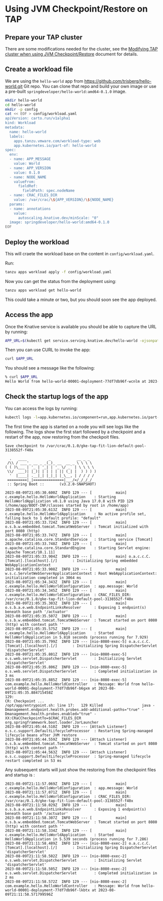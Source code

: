 # Using JVM Checkpoint/Restore on TAP

## Prepare your TAP cluster

There are some modifications needed for the cluster, see the [Modifying TAP cluster when using JVM Checkpoint/Restore](TAP-checkpoint-restore-modifications.md) document for details.

## Create a workload file

We are using the `hello-world` app from https://github.com/trisberg/hello-world.git Git repo. You can clone that repo and build your own image or use a pre-built `springdeveloper/hello-world:amd64-0.1.0` image.

```sh
mkdir hello-world
cd hello-world
mkdir -p config
cat << EOF > config/workload.yaml
apiVersion: carto.run/v1alpha1
kind: Workload
metadata:
  name: hello-world
  labels:
    apps.tanzu.vmware.com/workload-type: web
    app.kubernetes.io/part-of: hello-world
spec:
  env:
  - name: APP_MESSAGE
    value: World
  - name: APP_VERSION
    value: 0.1.0
  - name: NODE_NAME
    valueFrom:
      fieldRef:
        fieldPath: spec.nodeName
  - name: CRAC_FILES_DIR
    value: /var/crac/\${APP_VERSION}/\${NODE_NAME}
  params:
  - name: annotations
    value:
      autoscaling.knative.dev/minScale: "0"
  image: springdeveloper/hello-world:amd64-0.1.0
EOF
```

## Deploy the workload

This will craete the workload base on the content in `config/workload.yaml`.

Run:

```sh
tanzu apps workload apply -f config/workload.yaml
```

Now you can get the status from the deployment using:

```sh
tanzu apps workload get hello-world
```

This could take a minute or two, but you should soon see the app deployed.

## Access the app

Once the Knative service is available you should be able to capture the URL by running:

```sh
APP_URL=$(kubectl get service.serving.knative.dev/hello-world -ojsonpath='{.status.url}')
```

Then you can use CURL to invoke the app:

```sh
curl $APP_URL
```

You should see a message like the following:

```sh
% curl $APP_URL                                                                            
Hello World from hello-world-00001-deployment-77df7db96f-wcnlm at 2023-08-09T21:02:49.716763576Z
```

## Check the startup logs of the app

You can access the logs by running:

```sh
kubectl logs -l=app.kubernetes.io/component=run,app.kubernetes.io/part-of=hello-world -c workload
```

The first time the app is started on a node you will see logs like the following. The logs show the first start followed by a checkpoint and a restart of the app, now restoring from the checkpoit files.

```
Save checkpoint to /var/crac/0.1.0/gke-tap-fit-lion-default-pool-3138552f-f40x

  .   ____          _            __ _ _
 /\\ / ___'_ __ _ _(_)_ __  __ _ \ \ \ \
( ( )\___ | '_ | '_| | '_ \/ _` | \ \ \ \
 \\/  ___)| |_)| | | | | || (_| |  ) ) ) )
  '  |____| .__|_| |_|_| |_\__, | / / / /
 =========|_|==============|___/=/_/_/_/
 :: Spring Boot ::       (v3.2.0-SNAPSHOT)

2023-08-09T21:05:30.600Z  INFO 129 --- [           main] c.example.hello.HelloWorldApplication    : Starting HelloWorldApplication v0.1.0 using Java 17.0.8 with PID 129 (/home/app/BOOT-INF/classes started by root in /home/app)
2023-08-09T21:05:30.613Z  INFO 129 --- [           main] c.example.hello.HelloWorldApplication    : No active profile set, falling back to 1 default profile: "default"
2023-08-09T21:05:33.724Z  INFO 129 --- [           main] o.s.b.w.embedded.tomcat.TomcatWebServer  : Tomcat initialized with port 8080 (http)
2023-08-09T21:05:33.747Z  INFO 129 --- [           main] o.apache.catalina.core.StandardService   : Starting service [Tomcat]
2023-08-09T21:05:33.748Z  INFO 129 --- [           main] o.apache.catalina.core.StandardEngine    : Starting Servlet engine: [Apache Tomcat/10.1.11]
2023-08-09T21:05:33.904Z  INFO 129 --- [           main] o.a.c.c.C.[Tomcat].[localhost].[/]       : Initializing Spring embedded WebApplicationContext
2023-08-09T21:05:33.908Z  INFO 129 --- [           main] w.s.c.ServletWebServerApplicationContext : Root WebApplicationContext: initialization completed in 3064 ms
2023-08-09T21:05:34.343Z  INFO 129 --- [           main] c.example.hello.HelloWorldConfiguration  : app.message: World
2023-08-09T21:05:34.345Z  INFO 129 --- [           main] c.example.hello.HelloWorldConfiguration  : CRAC_FILES_DIR: /var/crac/0.1.0/gke-tap-fit-lion-default-pool-3138552f-f40x
2023-08-09T21:05:35.303Z  INFO 129 --- [           main] o.s.b.a.e.web.EndpointLinksResolver      : Exposing 1 endpoint(s) beneath base path '/actuator'
2023-08-09T21:05:35.507Z  INFO 129 --- [           main] o.s.b.w.embedded.tomcat.TomcatWebServer  : Tomcat started on port 8080 (http) with context path ''
2023-08-09T21:05:35.575Z  INFO 129 --- [           main] c.example.hello.HelloWorldApplication    : Started HelloWorldApplication in 5.818 seconds (process running for 7.929)
2023-08-09T21:05:35.799Z  INFO 129 --- [nio-8080-exec-5] o.a.c.c.C.[Tomcat].[localhost].[/]       : Initializing Spring DispatcherServlet 'dispatcherServlet'
2023-08-09T21:05:35.801Z  INFO 129 --- [nio-8080-exec-5] o.s.web.servlet.DispatcherServlet        : Initializing Servlet 'dispatcherServlet'
2023-08-09T21:05:35.806Z  INFO 129 --- [nio-8080-exec-5] o.s.web.servlet.DispatcherServlet        : Completed initialization in 3 ms
2023-08-09T21:05:35.885Z  INFO 129 --- [nio-8080-exec-5] com.example.hello.HelloWorldController   : Message: World from hello-world-00001-deployment-77df7db96f-b6gxm at 2023-08-09T21:05:35.884715458Z
129:
CR: Checkpoint ...
/opt/app/entrypoint.sh: line 17:   129 Killed                  java -Dmanagement.endpoint.health.probes.add-additional-paths="true" -Dmanagement.health.probes.enabled="true" -XX:CRaCCheckpointTo=$CRAC_FILES_DIR org.springframework.boot.loader.JarLauncher
2023-08-09T21:05:44.510Z  INFO 129 --- [Attach Listener] o.s.c.support.DefaultLifecycleProcessor  : Restarting Spring-managed lifecycle beans after JVM restore
2023-08-09T21:05:44.559Z  INFO 129 --- [Attach Listener] o.s.b.w.embedded.tomcat.TomcatWebServer  : Tomcat started on port 8080 (http) with context path ''
2023-08-09T21:05:44.563Z  INFO 129 --- [Attach Listener] o.s.c.support.DefaultLifecycleProcessor  : Spring-managed lifecycle restart completed in 53 ms
```

Any subsequent starts will just show the restoring from the checkpoint files and startup is :

```
2023-08-09T21:11:57.069Z  INFO 129 --- [           main] c.example.hello.HelloWorldConfiguration  : app.message: World
2023-08-09T21:11:57.071Z  INFO 129 --- [           main] c.example.hello.HelloWorldConfiguration  : CRAC_FILES_DIR: /var/crac/0.1.0/gke-tap-fit-lion-default-pool-3138552f-f40x
2023-08-09T21:11:58.029Z  INFO 129 --- [           main] o.s.b.a.e.web.EndpointLinksResolver      : Exposing 1 endpoint(s) beneath base path '/actuator'
2023-08-09T21:11:58.307Z  INFO 129 --- [           main] o.s.b.w.embedded.tomcat.TomcatWebServer  : Tomcat started on port 8080 (http) with context path ''
2023-08-09T21:11:58.334Z  INFO 129 --- [           main] c.example.hello.HelloWorldApplication    : Started HelloWorldApplication in 5.539 seconds (process running for 7.286)
2023-08-09T21:11:58.489Z  INFO 129 --- [nio-8080-exec-2] o.a.c.c.C.[Tomcat].[localhost].[/]       : Initializing Spring DispatcherServlet 'dispatcherServlet'
2023-08-09T21:11:58.502Z  INFO 129 --- [nio-8080-exec-2] o.s.web.servlet.DispatcherServlet        : Initializing Servlet 'dispatcherServlet'
2023-08-09T21:11:58.505Z  INFO 129 --- [nio-8080-exec-2] o.s.web.servlet.DispatcherServlet        : Completed initialization in 2 ms
2023-08-09T21:11:58.572Z  INFO 129 --- [nio-8080-exec-2] com.example.hello.HelloWorldController   : Message: World from hello-world-00001-deployment-77df7db96f-lkbtx at 2023-08-09T21:11:58.571799596Z
```
